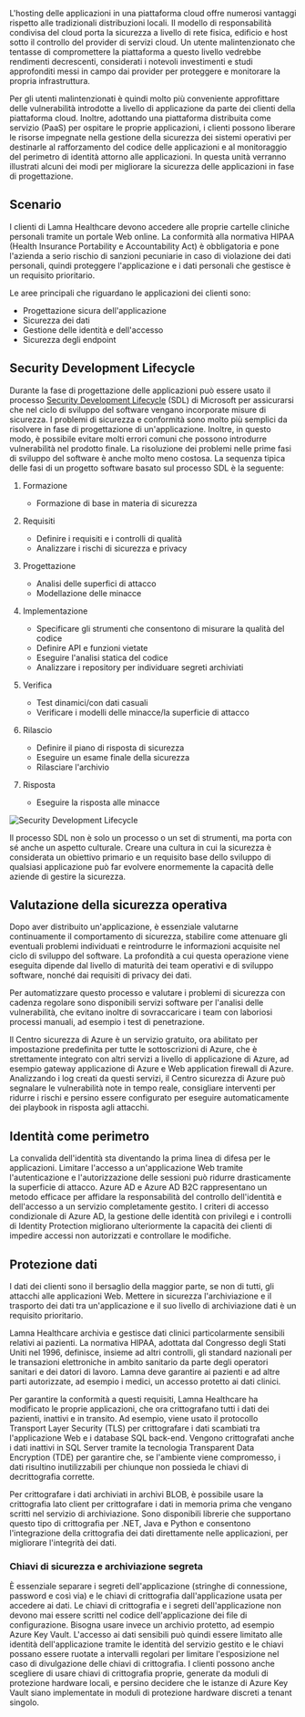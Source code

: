 L'hosting delle applicazioni in una piattaforma cloud offre numerosi vantaggi rispetto alle tradizionali distribuzioni locali. Il modello di responsabilità condivisa del cloud porta la sicurezza a livello di rete fisica, edificio e host sotto il controllo del provider di servizi cloud. Un utente malintenzionato che tentasse di compromettere la piattaforma a questo livello vedrebbe rendimenti decrescenti, considerati i notevoli investimenti e studi approfonditi messi in campo dai provider per proteggere e monitorare la propria infrastruttura.

Per gli utenti malintenzionati è quindi molto più conveniente approfittare delle vulnerabilità introdotte a livello di applicazione da parte dei clienti della piattaforma cloud. Inoltre, adottando una piattaforma distribuita come servizio (PaaS) per ospitare le proprie applicazioni, i clienti possono liberare le risorse impegnate nella gestione della sicurezza dei sistemi operativi per destinarle al rafforzamento del codice delle applicazioni e al monitoraggio del perimetro di identità attorno alle applicazioni. In questa unità verranno illustrati alcuni dei modi per migliorare la sicurezza delle applicazioni in fase di progettazione.

## <a name="scenario"></a>Scenario

I clienti di Lamna Healthcare devono accedere alle proprie cartelle cliniche personali tramite un portale Web online. La conformità alla normativa HIPAA (Health Insurance Portability e Accountability Act) è obbligatoria e pone l'azienda a serio rischio di sanzioni pecuniarie in caso di violazione dei dati personali, quindi proteggere l'applicazione e i dati personali che gestisce è un requisito prioritario.

Le aree principali che riguardano le applicazioni dei clienti sono:

- Progettazione sicura dell'applicazione
- Sicurezza dei dati
- Gestione delle identità e dell'accesso
- Sicurezza degli endpoint

## <a name="security-development-lifecycle"></a>Security Development Lifecycle

Durante la fase di progettazione delle applicazioni può essere usato il processo [Security Development Lifecycle](https://www.microsoft.com/sdl) (SDL) di Microsoft per assicurarsi che nel ciclo di sviluppo del software vengano incorporate misure di sicurezza. I problemi di sicurezza e conformità sono molto più semplici da risolvere in fase di progettazione di un'applicazione. Inoltre, in questo modo, è possibile evitare molti errori comuni che possono introdurre vulnerabilità nel prodotto finale. La risoluzione dei problemi nelle prime fasi di sviluppo del software è anche molto meno costosa. La sequenza tipica delle fasi di un progetto software basato sul processo SDL è la seguente:

1. Formazione

    - Formazione di base in materia di sicurezza

1. Requisiti

    - Definire i requisiti e i controlli di qualità
    - Analizzare i rischi di sicurezza e privacy
 
1. Progettazione

    - Analisi delle superfici di attacco
    - Modellazione delle minacce
 
1. Implementazione

    - Specificare gli strumenti che consentono di misurare la qualità del codice
    - Definire API e funzioni vietate
    - Eseguire l'analisi statica del codice
    - Analizzare i repository per individuare segreti archiviati
 
1. Verifica

    - Test dinamici/con dati casuali
    - Verificare i modelli delle minacce/la superficie di attacco
 
1. Rilascio

    - Definire il piano di risposta di sicurezza
    - Eseguire un esame finale della sicurezza
    - Rilasciare l'archivio
 
1. Risposta 

    - Eseguire la risposta alle minacce

![Security Development Lifecycle](../media/sdl.png)

Il processo SDL non è solo un processo o un set di strumenti, ma porta con sé anche un aspetto culturale. Creare una cultura in cui la sicurezza è considerata un obiettivo primario e un requisito base dello sviluppo di qualsiasi applicazione può far evolvere enormemente la capacità delle aziende di gestire la sicurezza.

<!-- Bear in mind that the migration of un-modified applications (especially COTS procured software systems) will not be able to perform many of the steps listed above.
 -->

## <a name="operational-security-assessment"></a>Valutazione della sicurezza operativa

Dopo aver distribuito un'applicazione, è essenziale valutarne continuamente il comportamento di sicurezza, stabilire come attenuare gli eventuali problemi individuati e reintrodurre le informazioni acquisite nel ciclo di sviluppo del software. La profondità a cui questa operazione viene eseguita dipende dal livello di maturità dei team operativi e di sviluppo software, nonché dai requisiti di privacy dei dati.

Per automatizzare questo processo e valutare i problemi di sicurezza con cadenza regolare sono disponibili servizi software per l'analisi delle vulnerabilità, che evitano inoltre di sovraccaricare i team con laboriosi processi manuali, ad esempio i test di penetrazione.

Il Centro sicurezza di Azure è un servizio gratuito, ora abilitato per impostazione predefinita per tutte le sottoscrizioni di Azure, che è strettamente integrato con altri servizi a livello di applicazione di Azure, ad esempio gateway applicazione di Azure e Web application firewall di Azure. Analizzando i log creati da questi servizi, il Centro sicurezza di Azure può segnalare le vulnerabilità note in tempo reale, consigliare interventi per ridurre i rischi e persino essere configurato per eseguire automaticamente dei playbook in risposta agli attacchi.

<!-- SDL culture
Key Vault / MSI
CSE = App  -> DB & App Storage
Mention approach of code scanning & SDL
Scanning for passwords - Git
 -->

## <a name="identity-as-the-perimeter"></a>Identità come perimetro

La convalida dell'identità sta diventando la prima linea di difesa per le applicazioni. Limitare l'accesso a un'applicazione Web tramite l'autenticazione e l'autorizzazione delle sessioni può ridurre drasticamente la superficie di attacco. Azure AD e Azure AD B2C rappresentano un metodo efficace per affidare la responsabilità del controllo dell'identità e dell'accesso a un servizio completamente gestito. I criteri di accesso condizionale di Azure AD, la gestione delle identità con privilegi e i controlli di Identity Protection migliorano ulteriormente la capacità dei clienti di impedire accessi non autorizzati e controllare le modifiche.

## <a name="data-protection"></a>Protezione dati

I dati dei clienti sono il bersaglio della maggior parte, se non di tutti, gli attacchi alle applicazioni Web. Mettere in sicurezza l'archiviazione e il trasporto dei dati tra un'applicazione e il suo livello di archiviazione dati è un requisito prioritario.

Lamna Healthcare archivia e gestisce dati clinici particolarmente sensibili relativi ai pazienti. La normativa HIPAA, adottata dal Congresso degli Stati Uniti nel 1996, definisce, insieme ad altri controlli, gli standard nazionali per le transazioni elettroniche in ambito sanitario da parte degli operatori sanitari e dei datori di lavoro. Lamna deve garantire ai pazienti e ad altre parti autorizzate, ad esempio i medici, un accesso protetto ai dati clinici.

Per garantire la conformità a questi requisiti, Lamna Healthcare ha modificato le proprie applicazioni, che ora crittografano tutti i dati dei pazienti, inattivi e in transito. Ad esempio, viene usato il protocollo Transport Layer Security (TLS) per crittografare i dati scambiati tra l'applicazione Web e i database SQL back-end. Vengono crittografati anche i dati inattivi in SQL Server tramite la tecnologia Transparent Data Encryption (TDE) per garantire che, se l'ambiente viene compromesso, i dati risultino inutilizzabili per chiunque non possieda le chiavi di decrittografia corrette.

Per crittografare i dati archiviati in archivi BLOB, è possibile usare la crittografia lato client per crittografare i dati in memoria prima che vengano scritti nel servizio di archiviazione. Sono disponibili librerie che supportano questo tipo di crittografia per .NET, Java e Python e consentono l'integrazione della crittografia dei dati direttamente nelle applicazioni, per migliorare l'integrità dei dati.

### <a name="secure-key-and-secret-storage"></a>Chiavi di sicurezza e archiviazione segreta

È essenziale separare i segreti dell'applicazione (stringhe di connessione, password e così via) e le chiavi di crittografia dall'applicazione usata per accedere ai dati. Le chiavi di crittografia e i segreti dell'applicazione non devono mai essere scritti nel codice dell'applicazione dei file di configurazione. Bisogna usare invece un archivio protetto, ad esempio Azure Key Vault. L'accesso ai dati sensibili può quindi essere limitato alle identità dell'applicazione tramite le identità del servizio gestito e le chiavi possano essere ruotate a intervalli regolari per limitare l'esposizione nel caso di divulgazione delle chiavi di crittografia. I clienti possono anche scegliere di usare chiavi di crittografia proprie, generate da moduli di protezione hardware locali, e persino decidere che le istanze di Azure Key Vault siano implementate in moduli di protezione hardware discreti a tenant singolo.

<!-- ### Secure and immutable file storage

All Azure storage accounts are encrypted by default using Microsoft managed keys. Azure customers also have the ability to use their own encryption keys (BYOK) to encrypt blob, file and queue data so that even the hosting provider has no access to unencrypted data. Data immutability is often required for auditing purposes or when legal disputes call for data to be effectively frozen for a determined amount of time. Azure has recently introduced an [immutable data storage](https://docs.microsoft.com/azure/storage/blobs/storage-blob-immutable-storage) option known as Write-Once, Read many (WORM) for this scenario. -->
